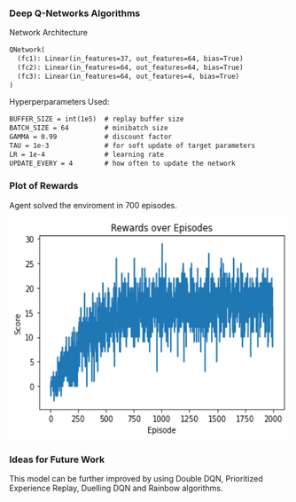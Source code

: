 
### Deep Q-Networks Algorithms

Network Architecture
```
QNetwork(
  (fc1): Linear(in_features=37, out_features=64, bias=True)
  (fc2): Linear(in_features=64, out_features=64, bias=True)
  (fc3): Linear(in_features=64, out_features=4, bias=True)
)
```
Hyperperparameters Used:

```
BUFFER_SIZE = int(1e5)  # replay buffer size
BATCH_SIZE = 64         # minibatch size
GAMMA = 0.99            # discount factor
TAU = 1e-3              # for soft update of target parameters
LR = 1e-4               # learning rate 
UPDATE_EVERY = 4        # how often to update the network
```

### Plot of Rewards

Agent solved the enviroment in 700 episodes.

<img src="https://github.com/kiran74-ds/RL_with_unity_ML_agents/blob/master/DQN/images/rewards.png" width=600, height=400>

### Ideas for Future Work

This model can be further improved by using Double DQN, Prioritized Experience Replay, Duelling DQN and Rainbow algorithms.



